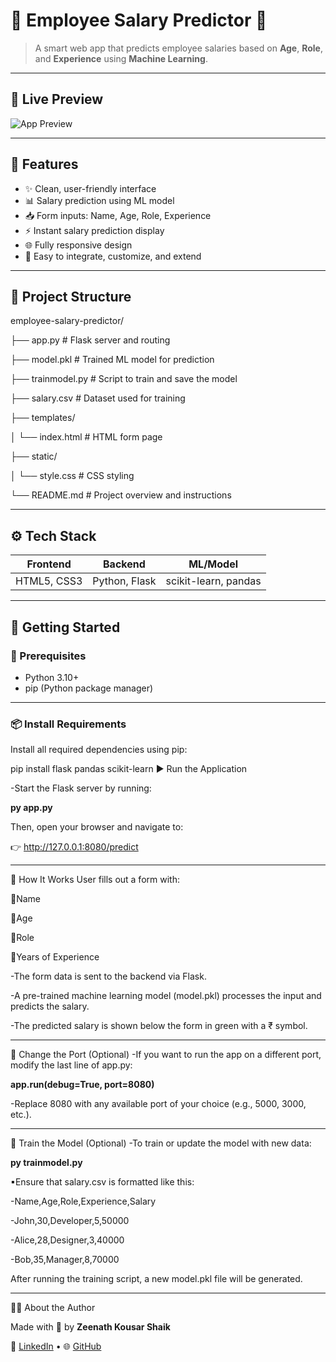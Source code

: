 # 💼 Employee Salary Predictor 🔮

> A smart web app that predicts employee salaries based on **Age**, **Role**, and **Experience** using **Machine Learning**.

---

## 📸 Live Preview

![App Preview](<img width="1028" height="694" alt="image" src="https://github.com/user-attachments/assets/5e8bb201-3222-4a14-8b96-d045f2dee1e4" />
)

---

## 🧠 Features

- ✨ Clean, user-friendly interface
- 📊 Salary prediction using ML model
- 📥 Form inputs: Name, Age, Role, Experience
- ⚡ Instant salary prediction display
- 🌐 Fully responsive design
- 🧩 Easy to integrate, customize, and extend

---

## 📁 Project Structure

employee-salary-predictor/

├── app.py # Flask server and routing

├── model.pkl # Trained ML model for prediction

├── trainmodel.py # Script to train and save the model

├── salary.csv # Dataset used for training

├── templates/

│ └── index.html # HTML form page

├── static/

│ └── style.css # CSS styling

└── README.md # Project overview and instructions


---

## ⚙️ Tech Stack

| Frontend     | Backend       | ML/Model            |
|--------------|---------------|---------------------|
| HTML5, CSS3  | Python, Flask | scikit-learn, pandas |

---

## 🚀 Getting Started

### 🔧 Prerequisites

- Python 3.10+
- pip (Python package manager)

---

### 📦 Install Requirements

Install all required dependencies using pip:


pip install flask pandas scikit-learn
▶️ Run the Application



-Start the Flask server by running:

**py app.py**

Then, open your browser and navigate to:

👉 http://127.0.0.1:8080/predict

---

🔁 How It Works
User fills out a form with:

💠Name

💠Age

💠Role

💠Years of Experience




-The form data is sent to the backend via Flask.



-A pre-trained machine learning model (model.pkl) processes the input and predicts the salary.



-The predicted salary is shown below the form in green with a ₹ symbol.

---



🔄 Change the Port (Optional)
-If you want to run the app on a different port, modify the last line of app.py:

**app.run(debug=True, port=8080)**



-Replace 8080 with any available port of your choice (e.g., 5000, 3000, etc.).

---

🧪 Train the Model (Optional)
-To train or update the model with new data:

**py trainmodel.py**



▪Ensure that salary.csv is formatted like this:

-Name,Age,Role,Experience,Salary



-John,30,Developer,5,50000


-Alice,28,Designer,3,40000


-Bob,35,Manager,8,70000


After running the training script, a new model.pkl file will be generated.

---

🙋‍♀️ About the Author

Made with 💖 by **Zeenath Kousar Shaik**

🔗 [LinkedIn](https://www.linkedin.com/in/zeenath-kousar-shaik-642742323/) • 🌐 [GitHub](https://github.com/shaik-zeenath-kousar)

